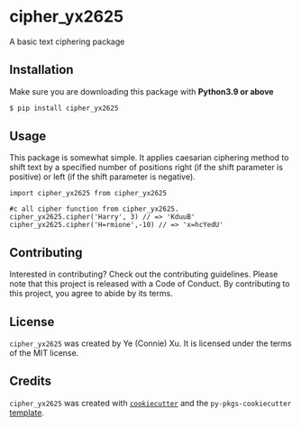 # cipher_yx2625

A basic text ciphering package

## Installation

Make sure you are downloading this package with **Python3.9 or above** 
```bash
$ pip install cipher_yx2625
```

## Usage

This package is somewhat simple. It applies caesarian ciphering method to shift text by a specified number of positions right (if the shift parameter is positive) or left (if the shift parameter is negative). 

```python:
import cipher_yx2625 from cipher_yx2625

#c all cipher function from cipher_yx2625. 
cipher_yx2625.cipher('Harry', 3) // => 'KduuB'
cipher_yx2625.cipher('H=rmione',-10) // => 'x=hcYedU'
```

## Contributing

Interested in contributing? Check out the contributing guidelines. Please note that this project is released with a Code of Conduct. By contributing to this project, you agree to abide by its terms.

## License

`cipher_yx2625` was created by Ye (Connie) Xu. It is licensed under the terms of the MIT license.

## Credits

`cipher_yx2625` was created with [`cookiecutter`](https://cookiecutter.readthedocs.io/en/latest/) and the `py-pkgs-cookiecutter` [template](https://github.com/py-pkgs/py-pkgs-cookiecutter).
